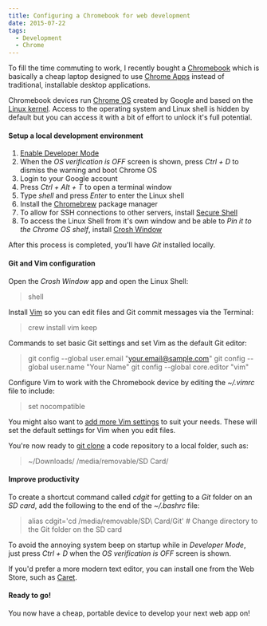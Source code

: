 ```yaml
---
title: Configuring a Chromebook for web development
date: 2015-07-22
tags:
  - Development
  - Chrome
---
```


To fill the time commuting to work, I recently bought a [Chromebook](http://www.acer.co.uk/ac/en/GB/content/professional-series/chromebook11c730) which is basically a cheap laptop designed to use [Chrome Apps](https://chrome.google.com/webstore/category/apps) instead of traditional, installable desktop applications.

Chromebook devices run [Chrome OS](https://en.wikipedia.org/wiki/Chrome_OS) created by Google and based on the [Linux kernel](https://en.wikipedia.org/wiki/Linux_kernel). Access to the operating system and Linux shell is hidden by default but you can access it with a bit of effort to unlock it's full potential.

#### Setup a local development environment

1. [Enable Developer Mode](http://www.howtogeek.com/210817/how-to-enable-developer-mode-on-your-chromebook/)
2. When the *OS verification is OFF* screen is shown, press *Ctrl + D* to dismiss the warning and boot Chrome OS
3. Login to your Google account
4. Press *Ctrl + Alt + T* to open a terminal window
5. Type *shell* and press *Enter* to enter the Linux shell
6. Install the [Chromebrew](http://skycocker.github.io/chromebrew/) package manager
7. To allow for SSH connections to other servers, install [Secure Shell](https://chrome.google.com/webstore/detail/secure-shell/pnhechapfaindjhompbnflcldabbghjo)
8. To access the Linux Shell from it's own window and be able to *Pin it to the Chrome OS shelf*, install [Crosh Window](https://chrome.google.com/webstore/detail/crosh-window/nhbmpbdladcchdhkemlojfjdknjadhmh)

After this process is completed, you'll have *Git* installed locally.

#### Git and Vim configuration

Open the *Crosh Window* app and open the Linux Shell:

> shell

Install [Vim](http://vim.wikia.com/wiki/Vim_Tips_Wiki) so you can edit files and Git commit messages via the Terminal:

> crew install vim keep

Commands to set basic Git settings and set Vim as the default Git editor:

> git config --global user.email "your.email@sample.com"
> git config --global user.name "Your Name"
> git config --global core.editor "vim"

Configure Vim to work with the Chromebook device by editing the *~/.vimrc* file to include:

> set nocompatible

You might also want to [add more Vim settings](http://vim.wikia.com/wiki/Example_vimrc) to suit your needs. These will set the default settings for Vim when you edit files.

You're now ready to [git clone](http://git-scm.com/docs/git-clone) a code repository to a local folder, such as:

> ~/Downloads/
> /media/removable/SD Card/

#### Improve productivity

To create a shortcut command called *cdgit* for getting to a *Git* folder on an *SD card*, add the following to the end of the *~/.bashrc* file:

> alias cdgit='cd /media/removable/SD\ Card/Git' # Change directory to the Git folder on the SD card

To avoid the annoying system beep on startup while in *Developer Mode*, just press *Ctrl + D* when the *OS verification is OFF* screen is shown.

If you'd prefer a more modern text editor, you can install one from the Web Store, such as [Caret](https://chrome.google.com/webstore/detail/caret/fljalecfjciodhpcledpamjachpmelml).

#### Ready to go!

You now have a cheap, portable device to develop your next web app on!